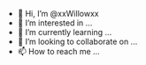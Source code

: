 - 👋 Hi, I’m @xxWillowxx
- 👀 I’m interested in ...
- 🌱 I’m currently learning ...
- 💞️ I’m looking to collaborate on ...
- 📫 How to reach me ...

<!---
xxWillowxx/xxWillowxx is a ✨ special ✨ repository because its `README.md` (this file) appears on your GitHub profile.
You can click the Preview link to take a look at your changes.
--->
